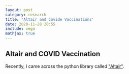 ```yaml
---
layout: post
category: research
title: 'Altair and Covide Vaccinations'
date: 2020-11-28 20:55
include: vega
mathjax: true
---
```


## Altair and COVID Vaccination

Recently, I came across the python library called ["Altair"](https://altair-viz.github.io/getting_started/overview.html).



